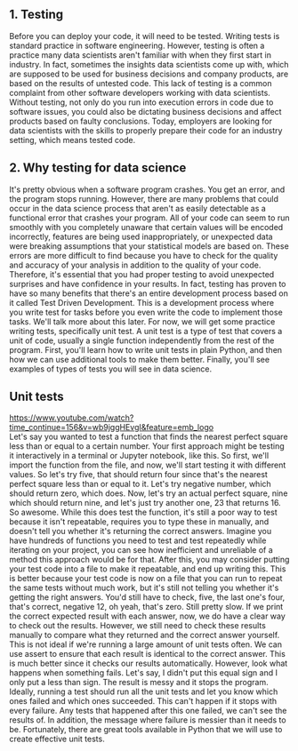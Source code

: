 ## 1. Testing
Before you can deploy your code, it will need to be tested. Writing tests is standard practice in software engineering. However, testing is often a practice many data scientists aren't familiar with when they first start in industry. In fact, sometimes the insights data scientists come up with, which are supposed to be used for business decisions and company products, are based on the results of untested code. This lack of testing is a common complaint from other software developers working with data scientists. Without testing, not only do you run into execution errors in code due to software issues, you could also be dictating business decisions and affect products based on faulty conclusions. Today, employers are looking for data scientists with the skills to properly prepare their code for an industry setting, which means tested code. 

## 2. Why testing for data science
It's pretty obvious when a software program crashes. You get an error, and the program stops running. However, there are many problems that could occur in the data science process that aren't as easily detectable as a functional error that crashes your program. All of your code can seem to run smoothly with you completely unaware that certain values will be encoded incorrectly, features are being used inappropriately, or unexpected data were breaking assumptions that your statistical models are based on. These errors are more difficult to find because you have to check for the quality and accuracy of your analysis in addition to the quality of your code. Therefore, it's essential that you had proper testing to avoid unexpected surprises and have confidence in your results. In fact, testing has proven to have so many benefits that there's an entire development process based on it called Test Driven Development. This is a development process where you write test for tasks before you even write the code to implement those tasks. We'll talk more about this later. For now, we will get some practice writing tests, specifically unit test. A unit test is a type of test that covers a unit of code, usually a single function independently from the rest of the program. First, you'll learn how to write unit tests in plain Python, and then how we can use additional tools to make them better. Finally, you'll see examples of types of tests you will see in data science.

## Unit tests
https://www.youtube.com/watch?time_continue=156&v=wb9jggHEvgI&feature=emb_logo  
Let's say you wanted to test a function that finds the nearest perfect square less than or equal to a certain number. Your first approach might be testing it interactively in a terminal or Jupyter notebook, like this. So first, we'll import the function from the file, and now, we'll start testing it with different values. So let's try five, that should return four since that's the nearest perfect square less than or equal to it. Let's try negative number, which should return zero, which does. Now, let's try an actual perfect square, nine which should return nine, and let's just try another one, 23 that returns 16. So awesome. While this does test the function, it's still a poor way to test because it isn't repeatable, requires you to type these in manually, and doesn't tell you whether it's returning the correct answers. Imagine you have hundreds of functions you need to test and test repeatedly while iterating on your project, you can see how inefficient and unreliable of a method this approach would be for that. After this, you may consider putting your test code into a file to make it repeatable, and end up writing this. This is better because your test code is now on a file that you can run to repeat the same tests without much work, but it's still not telling you whether it's getting the right answers. You'd still have to check, five, the last one's four, that's correct, negative 12, oh yeah, that's zero. Still pretty slow. If we print the correct expected result with each answer, now, we do have a clear way to check out the results. However, we still need to check these results manually to compare what they returned and the correct answer yourself. This is not ideal if we're running a large amount of unit tests often. We can use assert to ensure that each result is identical to the correct answer. This is much better since it checks our results automatically. However, look what happens when something fails. Let's say, I didn't put this equal sign and I only put a less than sign. The result is messy and it stops the program. Ideally, running a test should run all the unit tests and let you know which ones failed and which ones succeeded. This can't happen if it stops with every failure. Any tests that happened after this one failed, we can't see the results of. In addition, the message where failure is messier than it needs to be. Fortunately, there are great tools available in Python that we will use to create effective unit tests.

